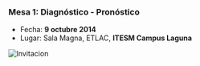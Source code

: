 
### Mesa 1: Diagnóstico - Pronóstico

* Fecha: **9 octubre 2014**
* Lugar: Sala Magna, ETLAC, **ITESM Campus Laguna**

<img class="img-responsive" src="datos-generales/invitacion.jpg" alt="Invitacion">
